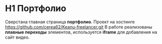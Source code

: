 # H1 Портфолио
Сверстана главная страница **портфолио**.
Проект на хостинге https://github.com/cerea62/Keanu-freelancer.git
В работе реализованы __плавные переходы__ элементов, используется __iframe__ для добавления на сайт видео.